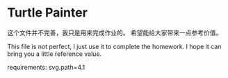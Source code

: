 # Turtle Painter

这个文件并不完善，我只是用来完成作业的。
希望能给大家带来一点参考价值。

This file is not perfect, I just use it to complete the homework.
I hope it can bring you a little reference value.

requirements:
svg.path=4.1
